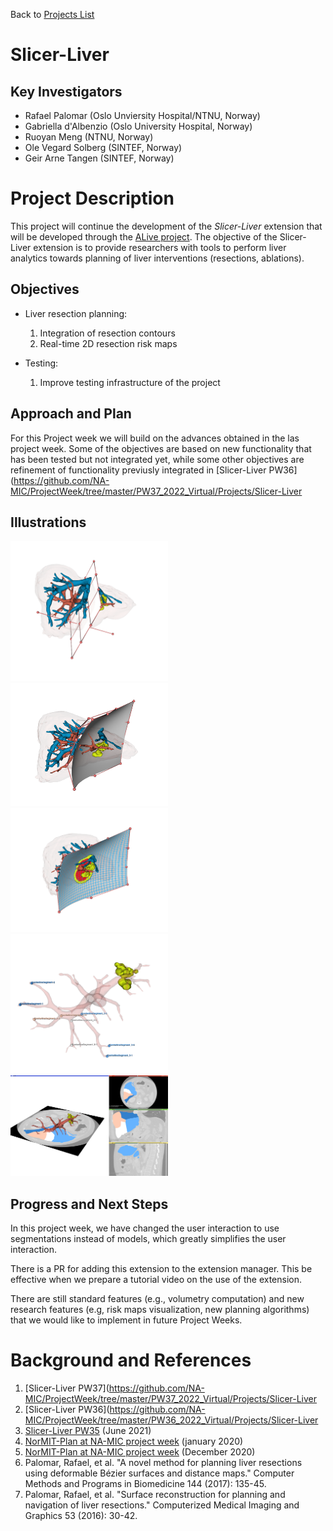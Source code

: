 Back to [Projects List](../../README.md#ProjectsList)

# Slicer-Liver

## Key Investigators

- Rafael Palomar (Oslo Unviersity Hospital/NTNU, Norway)
- Gabriella d'Albenzio (Oslo University Hospital, Norway)
- Ruoyan Meng (NTNU, Norway)
- Ole Vegard Solberg (SINTEF, Norway)
- Geir Arne Tangen (SINTEF, Norway)

# Project Description

This project will continue the development of the *Slicer-Liver* extension
that will be developed through the [ALive project](https://alive-research.no).
The objective of the Slicer-Liver extension is to provide researchers
with tools to perform liver analytics towards planning of liver interventions
(resections, ablations). 

## Objectives

   - Liver resection planning:
   
      1. Integration of resection contours
      2. Real-time 2D resection risk maps
     
   - Testing:
   
      1. Improve testing infrastructure of the project
   
## Approach and Plan

For this Project week we will build on the advances obtained in the las project
week. Some of the objectives are based on new functionality that has been tested
but not integrated yet, while some other objectives are refinement of
functionality previusly integrated in [Slicer-Liver
PW36](https://github.com/NA-MIC/ProjectWeek/tree/master/PW37_2022_Virtual/Projects/Slicer-Liver
 
## Illustrations

<img src="https://github.com/ALive-research/Slicer-Liver/blob/master/Screenshots/Slicer-Liver_screenshot_01.png?raw=true" width="50%">

<img src="https://github.com/ALive-research/Slicer-Liver/blob/master/Screenshots/Slicer-Liver_screenshot_02.png?raw=true" width="50%">

<img src="https://github.com/ALive-research/Slicer-Liver/blob/master/Screenshots/Slicer-Liver_screenshot_04.png?raw=true" width="50%">

<img src="https://github.com/ALive-research/Slicer-Liver/blob/master/Screenshots/Slicer-Liver_screenshot_06.png?raw=true" width="50%">

<img src="https://github.com/ALive-research/Slicer-Liver/blob/master/Screenshots/Slicer-Liver_screenshot_08.png?raw=true" width="50%">

## Progress and Next Steps

In this project week, we have changed the user interaction to use segmentations instead of models, which greatly simplifies the user interaction.

There is a PR for adding this extension to the extension manager. This be effective when we prepare a tutorial video on the use of the extension.

There are still standard features (e.g., volumetry computation) and new research features (e.g, risk maps visualization, new planning algorithms) that we would like to implement in future Project Weeks. 

# Background and References
1. [Slicer-Liver PW37](https://github.com/NA-MIC/ProjectWeek/tree/master/PW37_2022_Virtual/Projects/Slicer-Liver
1. [Slicer-Liver PW36](https://github.com/NA-MIC/ProjectWeek/tree/master/PW36_2022_Virtual/Projects/Slicer-Liver
1. [Slicer-Liver PW35](https://github.com/NA-MIC/ProjectWeek/tree/master/PW35_2021_Virtual/Projects/Slicer-Liver
   "Slicer-Liver in the last ProjectWeek") (June 2021)
1. [NorMIT-Plan at NA-MIC project week](https://projectweek.na-mic.org/PW33_2020_GranCanaria/Projects/NorMIT-Plan/) (january 2020)
1. [NorMIT-Plan at NA-MIC project week](https://projectweek.na-mic.org/PW34_2020_Virtual/Projects/SlicerLiverAnalysis/) (December 2020)
1. Palomar, Rafael, et al. "A novel method for planning liver resections using deformable Bézier surfaces and distance maps." Computer Methods and Programs in Biomedicine 144 (2017): 135-45.
1. Palomar, Rafael, et al. "Surface reconstruction for planning and navigation of liver resections." Computerized Medical Imaging and Graphics 53 (2016): 30-42.
